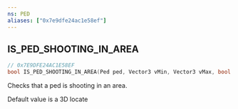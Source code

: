 ```yaml
---
ns: PED
aliases: ["0x7e9dfe24ac1e58ef"]
---
```

## IS_PED_SHOOTING_IN_AREA

```c
// 0x7E9DFE24AC1E58EF
bool IS_PED_SHOOTING_IN_AREA(Ped ped, Vector3 vMin, Vector3 vMax, bool HighlightArea, bool Do3DCheck);
```

Checks that a ped is shooting in an area.

Default value is a 3D locate

